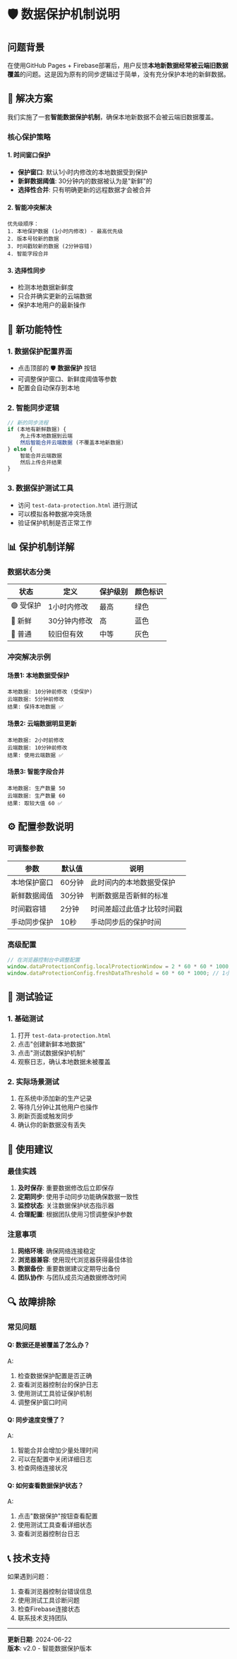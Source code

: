 # 🛡️ 数据保护机制说明

## 问题背景

在使用GitHub Pages + Firebase部署后，用户反馈**本地新数据经常被云端旧数据覆盖**的问题。这是因为原有的同步逻辑过于简单，没有充分保护本地的新鲜数据。

## 🔧 解决方案

我们实施了一套**智能数据保护机制**，确保本地新数据不会被云端旧数据覆盖。

### 核心保护策略

#### 1. **时间窗口保护**
- **保护窗口**: 默认1小时内修改的本地数据受到保护
- **新鲜数据阈值**: 30分钟内的数据被认为是"新鲜"的
- **选择性合并**: 只有明确更新的远程数据才会被合并

#### 2. **智能冲突解决**
```
优先级顺序：
1. 本地保护数据 (1小时内修改) - 最高优先级
2. 版本号较新的数据
3. 时间戳较新的数据 (2分钟容错)
4. 智能字段合并
```

#### 3. **选择性同步**
- 检测本地数据新鲜度
- 只合并确实更新的云端数据
- 保护本地用户的最新操作

## 🚀 新功能特性

### 1. **数据保护配置界面**
- 点击顶部的 🛡️ **数据保护** 按钮
- 可调整保护窗口、新鲜度阈值等参数
- 配置会自动保存到本地

### 2. **智能同步逻辑**
```javascript
// 新的同步流程
if (本地有新鲜数据) {
    先上传本地数据到云端
    然后智能合并云端数据 (不覆盖本地新数据)
} else {
    智能合并云端数据
    然后上传合并结果
}
```

### 3. **数据保护测试工具**
- 访问 `test-data-protection.html` 进行测试
- 可以模拟各种数据冲突场景
- 验证保护机制是否正常工作

## 📊 保护机制详解

### 数据状态分类

| 状态 | 定义 | 保护级别 | 颜色标识 |
|------|------|----------|----------|
| 🟢 受保护 | 1小时内修改 | 最高 | 绿色 |
| 🔵 新鲜 | 30分钟内修改 | 高 | 蓝色 |
| 🔘 普通 | 较旧但有效 | 中等 | 灰色 |

### 冲突解决示例

#### 场景1: 本地数据受保护
```
本地数据: 10分钟前修改 (受保护)
云端数据: 5分钟前修改
结果: 保持本地数据 ✅
```

#### 场景2: 云端数据明显更新
```
本地数据: 2小时前修改
云端数据: 10分钟前修改
结果: 使用云端数据 ✅
```

#### 场景3: 智能字段合并
```
本地数据: 生产数量 50
云端数据: 生产数量 60
结果: 取较大值 60 ✅
```

## ⚙️ 配置参数说明

### 可调整参数

| 参数 | 默认值 | 说明 |
|------|--------|------|
| 本地保护窗口 | 60分钟 | 此时间内的本地数据受保护 |
| 新鲜数据阈值 | 30分钟 | 判断数据是否新鲜的标准 |
| 时间戳容错 | 2分钟 | 时间差超过此值才比较时间戳 |
| 手动同步保护 | 10秒 | 手动同步后的保护时间 |

### 高级配置

```javascript
// 在浏览器控制台中调整配置
window.dataProtectionConfig.localProtectionWindow = 2 * 60 * 60 * 1000; // 2小时
window.dataProtectionConfig.freshDataThreshold = 60 * 60 * 1000; // 1小时
```

## 🧪 测试验证

### 1. 基础测试
1. 打开 `test-data-protection.html`
2. 点击"创建新鲜本地数据"
3. 点击"测试数据保护机制"
4. 观察日志，确认本地数据未被覆盖

### 2. 实际场景测试
1. 在系统中添加新的生产记录
2. 等待几分钟让其他用户也操作
3. 刷新页面或触发同步
4. 确认你的新数据没有丢失

## 📱 使用建议

### 最佳实践
1. **及时保存**: 重要数据修改后立即保存
2. **定期同步**: 使用手动同步功能确保数据一致性
3. **监控状态**: 关注数据保护状态指示器
4. **合理配置**: 根据团队使用习惯调整保护参数

### 注意事项
1. **网络环境**: 确保网络连接稳定
2. **浏览器兼容**: 使用现代浏览器获得最佳体验
3. **数据备份**: 重要数据建议定期导出备份
4. **团队协作**: 与团队成员沟通数据修改时间

## 🔍 故障排除

### 常见问题

#### Q: 数据还是被覆盖了怎么办？
A: 
1. 检查数据保护配置是否正确
2. 查看浏览器控制台的保护日志
3. 使用测试工具验证保护机制
4. 调整保护窗口时间

#### Q: 同步速度变慢了？
A: 
1. 智能合并会增加少量处理时间
2. 可以在配置中关闭详细日志
3. 检查网络连接状况

#### Q: 如何查看数据保护状态？
A: 
1. 点击"数据保护"按钮查看配置
2. 使用测试工具查看详细状态
3. 查看浏览器控制台日志

## 📞 技术支持

如果遇到问题：
1. 查看浏览器控制台错误信息
2. 使用测试工具诊断问题
3. 检查Firebase连接状态
4. 联系技术支持团队

---

**更新日期**: 2024-06-22  
**版本**: v2.0 - 智能数据保护版本
